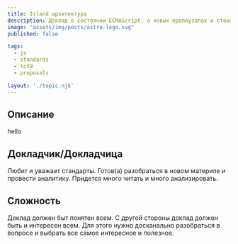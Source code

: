 ```yaml
---
title: Island архитектура
description: Доклад о состоянии ECMAScript, о новых пропоузалах и станартах
image: "assets/img/posts/astro-logo.svg"
published: false

tags:
  - js
  - standards
  - tc39
  - proposals

layout: './topic.njk'
---
```


## Описание

hello


## Докладчик/Докладчица

Любит и уважает стандарты. Готов(а) разобраться в новом материле и провести аналитику. Придется много читать и много анализировать. 

## Сложность

Доклад должен быт понятен всем. С другой стороны доклад должен быть и интересен всем. Для этого нужно досканально разобраться в вопросе и выбрать все самое интересное и полезное.

